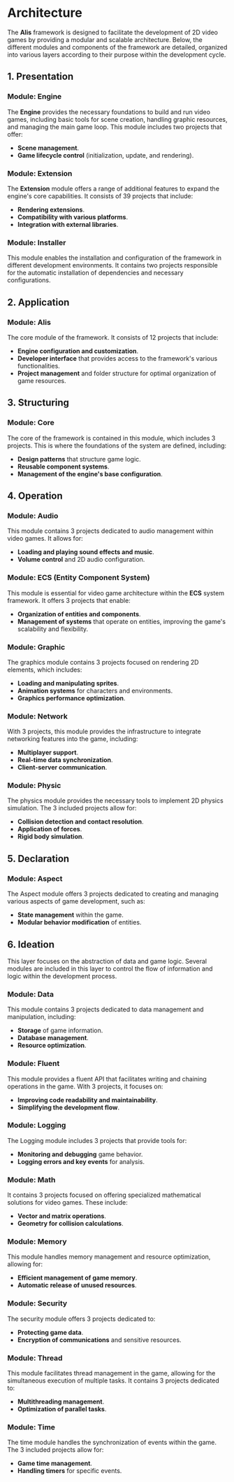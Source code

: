 # Architecture

The **Alis** framework is designed to facilitate the development of 2D video games by providing a modular and scalable architecture. Below, the different modules and components of the framework are detailed, organized into various layers according to their purpose within the development cycle.

## 1. Presentation

### Module: **Engine**
The **Engine** provides the necessary foundations to build and run video games, including basic tools for scene creation, handling graphic resources, and managing the main game loop. This module includes two projects that offer:
- **Scene management**.
- **Game lifecycle control** (initialization, update, and rendering).

### Module: **Extension**
The **Extension** module offers a range of additional features to expand the engine's core capabilities. It consists of 39 projects that include:
- **Rendering extensions**.
- **Compatibility with various platforms**.
- **Integration with external libraries**.

### Module: **Installer**
This module enables the installation and configuration of the framework in different development environments. It contains two projects responsible for the automatic installation of dependencies and necessary configurations.

## 2. Application

### Module: **Alis**
The core module of the framework. It consists of 12 projects that include:
- **Engine configuration and customization**.
- **Developer interface** that provides access to the framework's various functionalities.
- **Project management** and folder structure for optimal organization of game resources.

## 3. Structuring

### Module: **Core**
The core of the framework is contained in this module, which includes 3 projects. This is where the foundations of the system are defined, including:
- **Design patterns** that structure game logic.
- **Reusable component systems**.
- **Management of the engine's base configuration**.

## 4. Operation

### Module: **Audio**
This module contains 3 projects dedicated to audio management within video games. It allows for:
- **Loading and playing sound effects and music**.
- **Volume control** and 2D audio configuration.

### Module: **ECS (Entity Component System)**
This module is essential for video game architecture within the **ECS** system framework. It offers 3 projects that enable:
- **Organization of entities and components**.
- **Management of systems** that operate on entities, improving the game's scalability and flexibility.

### Module: **Graphic**
The graphics module contains 3 projects focused on rendering 2D elements, which includes:
- **Loading and manipulating sprites**.
- **Animation systems** for characters and environments.
- **Graphics performance optimization**.

### Module: **Network**
With 3 projects, this module provides the infrastructure to integrate networking features into the game, including:
- **Multiplayer support**.
- **Real-time data synchronization**.
- **Client-server communication**.

### Module: **Physic**
The physics module provides the necessary tools to implement 2D physics simulation. The 3 included projects allow for:
- **Collision detection and contact resolution**.
- **Application of forces**.
- **Rigid body simulation**.

## 5. Declaration

### Module: **Aspect**
The Aspect module offers 3 projects dedicated to creating and managing various aspects of game development, such as:
- **State management** within the game.
- **Modular behavior modification** of entities.

## 6. Ideation

This layer focuses on the abstraction of data and game logic. Several modules are included in this layer to control the flow of information and logic within the development process.

### Module: **Data**
This module contains 3 projects dedicated to data management and manipulation, including:
- **Storage** of game information.
- **Database management**.
- **Resource optimization**.

### Module: **Fluent**
This module provides a fluent API that facilitates writing and chaining operations in the game. With 3 projects, it focuses on:
- **Improving code readability and maintainability**.
- **Simplifying the development flow**.

### Module: **Logging**
The Logging module includes 3 projects that provide tools for:
- **Monitoring and debugging** game behavior.
- **Logging errors and key events** for analysis.

### Module: **Math**
It contains 3 projects focused on offering specialized mathematical solutions for video games. These include:
- **Vector and matrix operations**.
- **Geometry for collision calculations**.

### Module: **Memory**
This module handles memory management and resource optimization, allowing for:
- **Efficient management of game memory**.
- **Automatic release of unused resources**.

### Module: **Security**
The security module offers 3 projects dedicated to:
- **Protecting game data**.
- **Encryption of communications** and sensitive resources.

### Module: **Thread**
This module facilitates thread management in the game, allowing for the simultaneous execution of multiple tasks. It contains 3 projects dedicated to:
- **Multithreading management**.
- **Optimization of parallel tasks**.

### Module: **Time**
The time module handles the synchronization of events within the game. The 3 included projects allow for:
- **Game time management**.
- **Handling timers** for specific events.
